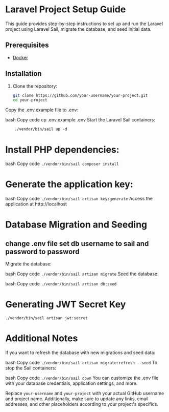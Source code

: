 # Laravel Project Setup Guide

This guide provides step-by-step instructions to set up and run the Laravel project using Laravel Sail, migrate the database, and seed initial data.

## Prerequisites

- [Docker](https://www.docker.com/products/docker-desktop)

## Installation

1. Clone the repository:

   ```bash
   git clone https://github.com/your-username/your-project.git
   cd your-project
Copy the .env.example file to .env:

bash
Copy code
cp .env.example .env
Start the Laravel Sail containers:


```
    ./vendor/bin/sail up -d
```
# Install PHP dependencies:

bash
Copy code
    ```
    ./vendor/bin/sail composer install
    ```
# Generate the application key:

bash
Copy code
    ```
    ./vendor/bin/sail artisan key:generate
     ```
Access the application at http://localhost

# Database Migration and Seeding
## change .env file set db username to sail and password to password
Migrate the database:

bash
Copy code
    ```
    ./vendor/bin/sail artisan migrate
     ```
Seed the database:

bash
Copy code
    ```
    ./vendor/bin/sail artisan db:seed
     ```
# Generating JWT Secret Key
```
./vendor/bin/sail artisan jwt:secret
```     
# Additional Notes
If you want to refresh the database with new migrations and seed data:

bash
Copy code
    ```
    ./vendor/bin/sail artisan migrate:refresh --seed
     ```
To stop the Sail containers:

bash
Copy code
    ```
    ./vendor/bin/sail down
     ```
You can customize the .env file with your database credentials, application settings, and more.



Replace `your-username` and `your-project` with your actual GitHub username and project name. Additionally, make sure to update any links, email addresses, and other placeholders according to your project's specifics.



